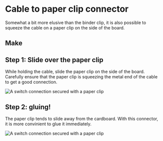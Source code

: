 # Cable to paper clip connector

Somewhat a bit more elusive than the binder clip, it is also possible to squeeze the cable on a paper clip on the side of the board. 

## Make

## Step 1: Slide over the paper clip

While holding the cable, slide the paper clip on the side of the board. Carefully ensure that the paper clip is squeezing the metal end of the cable to get a good connection.

![A switch connection secured with a paper clip]({{site.baseurl}}/assets/ppswitchsecured.jpg)

## Step 2: gluing!

The paper clip tends to slide away from the cardboard. With this connector, it is more convinient to glue it immediately.

![A switch connection secured with a paper clip]({{site.baseurl}}/assets/ppswitchglued.jpg)
